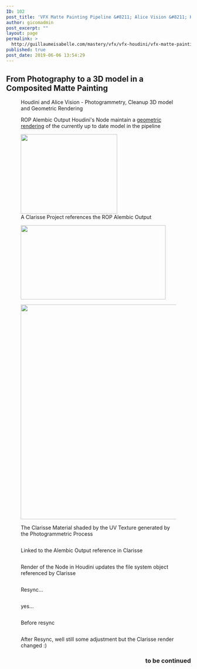 ```yaml
---
ID: 102
post_title: 'VFX Matte Painting Pipeline &#8211; Alice Vision &#8211; Houdini &#8211; Clarisse &#8211; Nuke'
author: gicomadmin
post_excerpt: ""
layout: page
permalink: >
  http://guillaumeisabelle.com/mastery/vfx/vfx-houdini/vfx-matte-painting-pipeline-alice-vision-houdini-clarisse-nuke/
published: true
post_date: 2019-06-06 13:54:29
---
```

<!-- wp:heading -->

## From Photography to a 3D model in a Composited Matte Painting

<!-- /wp:heading -->

<!-- wp:image {"id":107,"align":"center"} -->

<div class="wp-block-image">
  <figure class="aligncenter"><img src="http://guillaumeisabelle.com/mastery/wp-content/uploads/sites/8/2019/06/image-2-1024x594.png" alt="" class="wp-image-107" /><figcaption>Houdini and Alice Vision - Photogrammetry, Cleanup 3D model and Geometric Rendering</figcaption></figure>
</div>

<!-- /wp:image -->

<!-- wp:image {"id":104,"align":"center"} -->

<div class="wp-block-image">
  <figure class="aligncenter"><img src="http://guillaumeisabelle.com/mastery/wp-content/uploads/sites/8/2019/06/image-1.png" alt="" class="wp-image-104" /><figcaption>ROP Alembic Output Houdini's Node maintain a <a href="http://guillaumeisabelle.com/mastery/2019/06/06/vfx-geometric-rendering/">geometric rendering</a> of the currently up to date model in the pipeline<br /></figcaption></figure>
</div>

<!-- /wp:image -->

<!-- wp:image {"id":113,"align":"center","width":263,"height":217} -->

<div class="wp-block-image">
  <figure class="aligncenter is-resized"><img src="http://guillaumeisabelle.com/mastery/wp-content/uploads/sites/8/2019/06/image-3.png" alt="" class="wp-image-113" width="263" height="217" /><figcaption> A Clarisse Project references the ROP Alembic Output</figcaption></figure>
</div>

<!-- /wp:image -->

<!-- wp:image {"id":117,"width":395,"height":202} --><figure class="wp-block-image is-resized">

<img src="http://guillaumeisabelle.com/mastery/wp-content/uploads/sites/8/2019/06/image-4.png" alt="" class="wp-image-117" width="395" height="202" /></figure> <!-- /wp:image -->

<!-- wp:image {"id":119,"width":481,"height":585} --><figure class="wp-block-image is-resized">

<img src="http://guillaumeisabelle.com/mastery/wp-content/uploads/sites/8/2019/06/image-5-841x1024.png" alt="" class="wp-image-119" width="481" height="585" /><figcaption>The Clarisse Material shaded by the UV Texture generated by the Photogrammetric Process</figcaption></figure> <!-- /wp:image -->

<!-- wp:image {"id":121} --><figure class="wp-block-image">

<img src="http://guillaumeisabelle.com/mastery/wp-content/uploads/sites/8/2019/06/image-6.png" alt="" class="wp-image-121" /><figcaption>Linked to the Alembic Output reference in Clarisse</figcaption></figure> <!-- /wp:image -->

<!-- wp:image {"id":123} --><figure class="wp-block-image">

<img src="http://guillaumeisabelle.com/mastery/wp-content/uploads/sites/8/2019/06/image-7-1012x1024.png" alt="" class="wp-image-123" /><figcaption>Render of the Node in Houdini updates the file system object referenced by Clarisse</figcaption></figure> <!-- /wp:image -->

<!-- wp:image {"id":127} --><figure class="wp-block-image">

<img src="http://guillaumeisabelle.com/mastery/wp-content/uploads/sites/8/2019/06/image-9.png" alt="" class="wp-image-127" /><figcaption>Resync...</figcaption></figure> <!-- /wp:image -->

<!-- wp:image {"id":129} --><figure class="wp-block-image">

<img src="http://guillaumeisabelle.com/mastery/wp-content/uploads/sites/8/2019/06/image-10.png" alt="" class="wp-image-129" /><figcaption>yes...  
</figcaption></figure> <!-- /wp:image -->

<!-- wp:image {"id":131} --><figure class="wp-block-image">

<img src="http://guillaumeisabelle.com/mastery/wp-content/uploads/sites/8/2019/06/image-11.png" alt="" class="wp-image-131" /><figcaption>Before resync</figcaption></figure> <!-- /wp:image -->

<!-- wp:image {"id":133} --><figure class="wp-block-image">

<img src="http://guillaumeisabelle.com/mastery/wp-content/uploads/sites/8/2019/06/image-12.png" alt="" class="wp-image-133" /><figcaption>After Resync, well still some adjustment but the Clarisse render changed :)</figcaption></figure> <!-- /wp:image -->

<!-- wp:heading {"level":3,"align":"right"} -->

<h3 style="text-align:right">
  to be continued
</h3>

<!-- /wp:heading -->